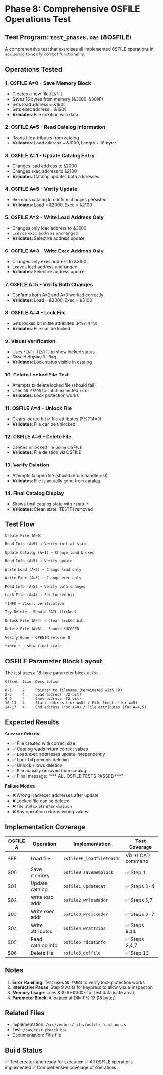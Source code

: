 # Phase 8: Comprehensive OSFILE Operations Test

## Test Program: `test_phase8.bas` (8OSFILE)

A comprehensive test that exercises all implemented OSFILE operations in sequence to verify correct functionality.

## Operations Tested

### 1. OSFILE A=0 - Save Memory Block
- Creates a new file `TESTF1`
- Saves 16 bytes from memory (&3000-&300F)
- Sets load address = &1900
- Sets exec address = &1900
- **Validates**: File creation with data

### 2. OSFILE A=5 - Read Catalog Information
- Reads file attributes from catalog
- **Validates**: Load address = &1900, Length = 16 bytes

### 3. OSFILE A=1 - Update Catalog Entry
- Changes load address to &2000
- Changes exec address to &2100
- **Validates**: Catalog updates both addresses

### 4. OSFILE A=5 - Verify Update
- Re-reads catalog to confirm changes persisted
- **Validates**: Load = &2000, Exec = &2100

### 5. OSFILE A=2 - Write Load Address Only
- Changes only load address to &3000
- Leaves exec address unchanged
- **Validates**: Selective address update

### 6. OSFILE A=3 - Write Exec Address Only
- Changes only exec address to &3100
- Leaves load address unchanged
- **Validates**: Selective address update

### 7. OSFILE A=5 - Verify Both Changes
- Confirms both A=2 and A=3 worked correctly
- **Validates**: Load = &3000, Exec = &3100

### 8. OSFILE A=4 - Lock File
- Sets locked bit in file attributes (P%?14=8)
- **Validates**: File can be locked

### 9. Visual Verification
- Uses `*INFO TESTF1` to show locked status
- Should display 'L' flag
- **Validates**: Lock status visible in catalog

### 10. Delete Locked File Test
- Attempts to delete locked file (should fail)
- Uses `ON ERROR` to catch expected error
- **Validates**: Lock protection works

### 11. OSFILE A=4 - Unlock File
- Clears locked bit in file attributes (P%?14=0)
- **Validates**: File can be unlocked

### 12. OSFILE A=6 - Delete File
- Deletes unlocked file using OSFILE
- **Validates**: File deletion via OSFILE

### 13. Verify Deletion
- Attempts to open file (should return handle = 0)
- **Validates**: File is actually gone from catalog

### 14. Final Catalog Display
- Shows final catalog state with `*INFO *`
- **Validates**: Clean state, TESTF1 removed

## Test Flow

```
Create File (A=0)
    ↓
Read Info (A=5) → Verify initial state
    ↓
Update Catalog (A=1) → Change load & exec
    ↓
Read Info (A=5) → Verify update
    ↓
Write Load (A=2) → Change load only
    ↓
Write Exec (A=3) → Change exec only
    ↓
Read Info (A=5) → Verify both changes
    ↓
Lock File (A=4) → Set locked bit
    ↓
*INFO → Visual verification
    ↓
Try Delete → Should FAIL (locked)
    ↓
Unlock File (A=4) → Clear locked bit
    ↓
Delete File (A=6) → Should SUCCEED
    ↓
Verify Gone → OPENIN returns 0
    ↓
*INFO * → Show final state
```

## OSFILE Parameter Block Layout

The test uses a 18-byte parameter block at `P%`:

```
Offset  Size  Description
------  ----  -----------
0-1     2     Pointer to filename (terminated with CR)
2-5     4     Load address (32-bit)
6-9     4     Exec address (32-bit)
10-13   4     Start address (for A=0) / File length (for A=5)
14-17   4     End address (for A=0) / File attributes (for A=4,5)
```

## Expected Results

**Success Criteria:**
- ✅ File created with correct size
- ✅ Catalog reads return correct values
- ✅ Load/exec addresses update independently
- ✅ Lock bit prevents deletion
- ✅ Unlock allows deletion
- ✅ File actually removed from catalog
- ✅ Final message: "*** ALL OSFILE TESTS PASSED ***"

**Failure Modes:**
- ❌ Wrong load/exec addresses after update
- ❌ Locked file can be deleted
- ❌ File still exists after deletion
- ❌ Any operation returns wrong values

## Implementation Coverage

| OSFILE A | Operation | Implementation | Test Coverage |
|----------|-----------|----------------|---------------|
| $FF | Load file | `osfileFF_loadfiletoaddr` | Via *LOAD command |
| $00 | Save memory | `osfile0_savememblock` | ✅ Step 1 |
| $01 | Update catalog | `osfile1_updatecat` | ✅ Steps 3-4 |
| $02 | Write load addr | `osfile2_wrloadaddr` | ✅ Steps 5,7 |
| $03 | Write exec addr | `osfile3_wrexecaddr` | ✅ Steps 6-7 |
| $04 | Write attributes | `osfile4_wrattribs` | ✅ Steps 8,11 |
| $05 | Read catalog info | `osfile5_rdcatinfo` | ✅ Steps 2,4,7 |
| $06 | Delete file | `osfile6_delfile` | ✅ Step 12 |

## Notes

1. **Error Handling**: Test uses `ON ERROR` to verify lock protection works
2. **Interactive Pause**: Step 9 waits for keypress to allow visual inspection
3. **Memory Usage**: Uses &3000-&300F for test data (safe area)
4. **Parameter Block**: Allocated at DIM P% 17 (18 bytes)

## Related Files

- Implementation: `/src/vectors/filev/osfile_functions.s`
- Test: `/bas/test_phase8.bas`
- Documentation: This file

## Build Status

✅ Test created and ready for execution
✅ All OSFILE operations implemented
✅ Comprehensive coverage of operations

